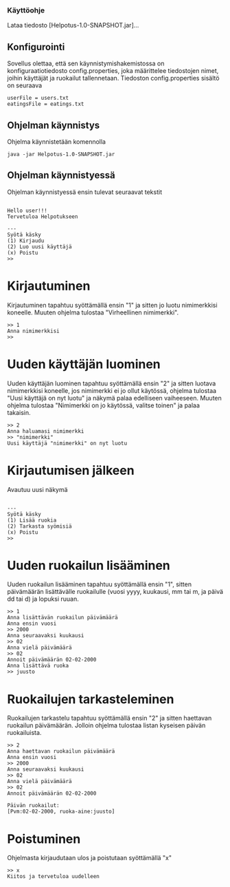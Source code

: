 ### Käyttöohje

Lataa tiedosto [Helpotus-1.0-SNAPSHOT.jar]...

## Konfigurointi

Sovellus olettaa, että sen käynnistymishakemistossa on konfiguraatiotiedosto config.properties, joka määrittelee tiedostojen nimet, joihin käyttäjät ja ruokailut tallennetaan.
Tiedoston config.properties sisältö on seuraava
```
userFile = users.txt
eatingsFile = eatings.txt
```
## Ohjelman käynnistys

Ohjelma käynnistetään komennolla

```
java -jar Helpotus-1.0-SNAPSHOT.jar
```
## Ohjelman käynnistyessä
Ohjelman käynnistyessä ensin tulevat seuraavat tekstit

```

Hello user!!!
Tervetuloa Helpotukseen

---
Syötä käsky
(1) Kirjaudu
(2) Luo uusi käyttäjä
(x) Poistu
>>
```

# Kirjautuminen
Kirjautuminen tapahtuu syöttämällä ensin "1" ja sitten jo luotu nimimerkkisi koneelle. Muuten ohjelma tulostaa "Virheellinen nimimerkki".
```
>> 1
Anna nimimerkkisi
>>
```

# Uuden käyttäjän luominen
Uuden käyttäjän luominen tapahtuu syöttämällä ensin "2" ja sitten luotava nimimerkkisi koneelle, jos nimimerkki ei jo ollut käytössä, ohjelma tulostaa "Uusi käyttäjä  on nyt luotu" ja näkymä palaa edelliseen vaiheeseen. Muuten ohjelma tulostaa "Nimimerkki on jo käytössä, valitse toinen" ja palaa takaisin.
```
>> 2
Anna haluamasi nimimerkki
>> "nimimerkki"
Uusi käyttäjä "nimimerkki" on nyt luotu
```
# Kirjautumisen jälkeen
Avautuu uusi näkymä
```

---
Syötä käsky
(1) Lisää ruokia
(2) Tarkasta syömisiä
(x) Poistu
>>
```
# Uuden ruokailun lisääminen
Uuden ruokailun lisääminen tapahtuu syöttämällä ensin "1", sitten päivämäärän lisättävälle ruokailulle (vuosi yyyy, kuukausi, mm tai m, ja päivä dd tai d) ja lopuksi ruuan.
```
>> 1
Anna lisättävän ruokailun päivämäärä
Anna ensin vuosi
>> 2000
Anna seuraavaksi kuukausi
>> 02
Anna vielä päivämäärä
>> 02
Annoit päivämäärän 02-02-2000
Anna lisättävä ruoka
>> juusto

```
# Ruokailujen tarkasteleminen
Ruokailujen tarkastelu tapahtuu syöttämällä ensin "2" ja sitten haettavan ruokailun päivämäärän. Jolloin ohjelma tulostaa listan kyseisen päivän ruokailuista.
```
>> 2
Anna haettavan ruokailun päivämäärä
Anna ensin vuosi
>> 2000
Anna seuraavaksi kuukausi
>> 02
Anna vielä päivämäärä
>> 02
Annoit päivämäärän 02-02-2000

Päivän ruokailut:
[Pvm:02-02-2000, ruoka-aine:juusto]

```

# Poistuminen
Ohjelmasta kirjaudutaan ulos ja poistutaan syöttämällä "x"
```
>> x
Kiitos ja tervetuloa uudelleen
```
